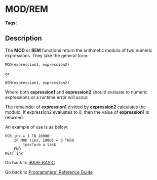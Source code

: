 # MOD/REM

<PageHeader />  

**Tags:**
<badge text='mod' vertical='middle' />
<badge text='rem' vertical='middle' />
<badge text='mathematical operations' vertical='middle' />

## Description

The **MOD** or **REM** functions return the arithmetic modulo of two numeric expressions. They take the general form:

```
MOD(expression1, expression2)
```

or

```
REM(expression1, expression2)
```

Where both **expression1** and **expression2** should evaluate to numeric expressions or a runtime error will occur.

The remainder of **expression1** divided by **expression2** calculates the modulo. If expression2 evaluates to 0, then the value of **expression1** is returned.

An example of use is as below:

```
FOR inx = 1 TO 10000
    IF MOD (inx, 1000) = 0 THEN
        *perform a task
    END
NEXT inx
```

Go back to [jBASE BASIC](./../jbase-basic-programmers-reference-guide)

Go back to [Programmers' Reference Guide](./../../reference-guides/jbc/README.md)

<PageFooter />
